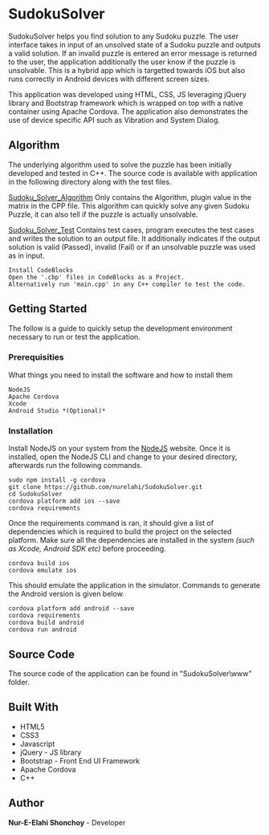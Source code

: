 # SudokuSolver

SudokuSolver helps you find solution to any Sudoku puzzle. The user interface takes in input of an unsolved state of a Sudoku puzzle and outputs a valid solution. If an invalid puzzle is entered an error message is returned to the user, the application additionally the user know if the puzzle is unsolvable. This is a hybrid app which is targetted towards iOS but also runs correctly in Android devices with different screen sizes.

This application was developed using HTML, CSS, JS leveraging jQuery library and Bootstrap framework which is wrapped on top with a native container using Apache Cordova. The application also demonstrates the use of device specific API such as Vibration and System Dialog.

## Algorithm

The underlying algorithm used to solve the puzzle has been initially developed and tested in C++. The source code is available with application in the following directory along with the test files.

[Sudoku_Solver_Algorithm](https://github.com/nurelahi/SudokuSolver/tree/master/Sudoku_Solver_Algorithm) 
Only contains the Algorithm, plugin value in the matrix in the CPP file. This algorithm can quickly solve any given Sudoku Puzzle, it can also tell if the puzzle is actually unsolvable.

[Sudoku_Solver_Test](https://github.com/nurelahi/SudokuSolver/tree/master/Sudoku_Solver_Test) 
Contains test cases, program executes the test cases and writes the solution to an output file. It additionally indicates if the output solution is valid (Passed), invalid (Fail) or if an unsolvable puzzle was used as in input.

```
Install CodeBlocks
Open the '.cbp' files in CodeBlocks as a Project.
Alternatively run 'main.cpp' in any C++ compiler to test the code.
```

## Getting Started

The follow is a guide to quickly setup the development environment necessary to run or test the application.

### Prerequisities

What things you need to install the software and how to install them

```
NodeJS
Apache Cordova
Xcode
Android Studio *(Optional)*
```

### Installation

Install NodeJS on your system from the  [NodeJS](http://www.nodejs.com) website. Once it is installed, open the NodeJS CLI and change to your desired directory, afterwards run the following commands.


```
sudo npm install -g cordova
git clone https://github.com/nurelahi/SudokuSolver.git
cd SudokuSolver
cordova platform add ios --save
cordova requirements

```
Once the requirements command is ran, it should give a list of dependencies which is required to build the project on the selected platform. Make sure all the dependencies are installed in the system *(such as Xcode, Android SDK etc)* before proceeding.
```
cordova build ios
cordova emulate ios
```

This should emulate the application in the simulator. Commands to generate the Android version is given below.

```
cordova platform add android --save
cordova requirements
cordova build android
cordova run android
```


## Source Code

The source code of the application can be found in "SudokuSolver\www" folder.


## Built With

* HTML5
* CSS3
* Javascript
* jQuery - JS library
* Bootstrap - Front End UI Framework
* Apache Cordova
* C++

## Author

**Nur-E-Elahi Shonchoy** - Developer
